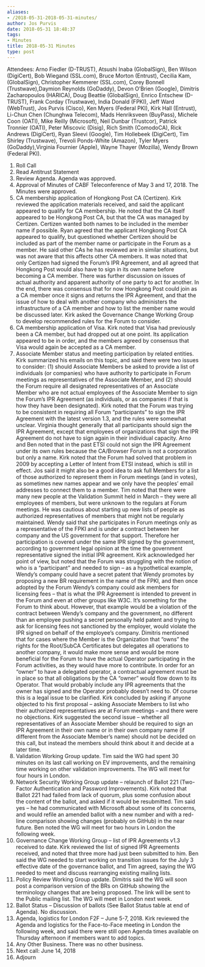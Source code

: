 ```yaml
---
aliases:
- /2018-05-31-2018-05-31-minutes/
author: Jos Purvis
date: 2018-05-31 18:48:37
tags:
- Minutes
title: 2018-05-31 Minutes
type: post
---
```


Attendees: Arno Fiedler (D-TRUST), Atsushi Inaba (GlobalSign), Ben Wilson (DigiCert), Bob Wiegand (SSL.com), Bruce Morton (Entrust), Cecilia Kam, (GlobalSign), Christopher Kemmerer (SSL.com), Corey Bonnell (Trustwave),Daymion Reynolds (GoDaddy), Devon O’Brien (Google), Dimitris Zacharopoulos (HARICA), Doug Beattie (GlobalSign), Enrico Entschew (D-TRUST), Frank Corday (Trustwave), India Donald (FPKI), Jeff Ward (WebTrust), Jos Purvis (Cisco), Ken Myers (Federal PKI), Kirk Hall (Entrust), Li-Chun Chen (Chunghwa Telecom), Mads Henriksveen (BuyPass), Michele Coon (OATI), Mike Reilly (Microsoft), Neil Dunbar (Trustcor), Patrick Tronnier (OATI), Peter Miscovic (Disig), Rich Smith (ComodoCA), Rick Andrews (DigiCert), Ryan Sleevi (Google), Tim Hollebeek (DigiCert), Tim Shirley (Trustwave), Trevoli Ponds-White (Amazon), Tyler Myers (GoDaddy),Virginia Fournier (Apple), Wayne Thayer (Mozilla), Wendy Brown (Federal PKI).

1. Roll Call
1. Read Antitrust Statement
1. Review Agenda. Agenda was approved.
1. Approval of Minutes of CABF Teleconference of May 3 and 17, 2018. The Minutes were approved.
1. CA membership application of Hongkong Post CA (Certizen). Kirk reviewed the application materials received, and said the applicant appeared to qualify for CA membership. He noted that the CA itself appeared to be Hongkong Post CA, but that the CA was managed by Certizen. Certizen wanted both names to be included in the member name if possible. Ryan agreed that the applicant Hongkong Post CA appeared to qualify, but questioned whether Certizen should be included as part of the member name or participate in the Forum as a member. He said other CAs he has reviewed are in similar situations, but was not aware that this affects other CA members. It was noted that only Certizen had signed the Forum’s IPR Agreement, and all agreed that Hongkong Post would also have to sign in its own name before becoming a CA member.
   There was further discussion on issues of actual authority and apparent authority of one party to act for another. In the end, there was consensus that for now Hongkong Post could join as a CA member once it signs and returns the IPR Agreement, and that the issue of how to deal with another company who administers the infrastructure of a CA member and how to list the member name would be discussed later. Kirk asked the Governance Change Working Group to develop recommended rules for the Forum to consider.
1. CA membership application of Visa. Kirk noted that Visa had previously been a CA member, but had dropped out at one point. Its application appeared to be in order, and the members agreed by consensus that Visa would again be accepted as a CA member.
1. Associate Member status and meeting participation by related entities. Kirk summarized his emails on this topic, and said there were two issues to consider: (1) should Associate Members be asked to provide a list of individuals (or companies) who have authority to participate in Forum meetings as representatives of the Associate Member, and (2) should the Forum require all designated representatives of an Associate Member who are not actual employees of the Associate Member to sign the Forum’s IPR Agreement (as individuals, or as companies if that is how they have been designated).
   Kirk noted that the Forum was trying to be consistent in requiring all Forum “participants” to sign the IPR Agreement with the latest version 1.3, and the rules were somewhat unclear. Virginia thought generally that all participants should sign the IPR Agreement, except that employees of organizations that sign the IPR Agreement do not have to sign again in their individual capacity.
   Arno and Ben noted that in the past ETSI could not sign the IPR Agreement under its own rules because the CA/Browser Forum is not a corporation but only a name. Kirk noted that the Forum had solved that problem in 2009 by accepting a Letter of Intent from ETSI instead, which is still in effect.
   Jos said it might also be a good idea to ask full Members for a list of those authorized to represent them in Forum meetings (and in votes), as sometimes new names appear and we only have the peoples’ email addresses to connect them to a member. Tim noted that there were many new people at the Validation Summit held in March – they were all employees of members, but were unknown to the regulars at Forum meetings. He was cautious about starting up new lists of people as authorized representatives of members that might not be regularly maintained.
   Wendy said that she participates in Forum meetings only as a representative of the FPKI and is under a contract between her company and the US government for that support. Therefore her participation is covered under the same IPR signed by the government, according to government legal opinion at the time the government representative signed the initial IPR agreement. Kirk acknowledged her point of view, but noted that the Forum was struggling with the notion of who is a “participant” and needed to sign – as a hypothetical example, Wendy’s company could have a secret patent that Wendy promotes by proposing a new BR requirement in the name of the FPKI, and then once adopted by the Forum Wendy’s company could ask members for licensing fees – that is what the IPR Agreement is intended to prevent in the Forum and even at other groups like W3C. It’s something for the Forum to think about. However, that example would be a violation of the contract between Wendy’s company and the government, no different than an employee pushing a secret personally held patent and trying to ask for licensing fees not sanctioned by the employer, would violate the IPR signed on behalf of the employee’s company.
   Dimitris mentioned that for cases where the Member is the Organization that “owns” the rights for the Root/SubCA Certificates but delegates all operations to another company, it would make more sense and would be more beneficial for the Forum to have the actual Operator participating in the Forum activities, as they would have more to contribute. In order for an “owner” to have a delegated operator, a contractual agreement must be in place so that all obligations by the CA “owner” would flow down to its Operator. That would probably include any IPR agreements that the owner has signed and the Operator probably doesn’t need to. Of course this is a legal issue to be clarified.
   Kirk concluded by asking if anyone objected to his first proposal – asking Associate Members to list who their authorized representatives are at Forum meetings – and there were no objections. Kirk suggested the second issue – whether all representatives of an Associate Member should be required to sign an IPR Agreement in their own name or in their own company name (if different from the Associate Member’s name) should not be decided on this call, but instead the members should think about it and decide at a later time.
1. Validation Working Group update. Tim said the WG had spent 30 minutes on its last call working on EV improvements, and the remaining time working on other validation improvements. The WG will meet for four hours in London.
1. Network Security Working Group update – relaunch of Ballot 221 (Two-Factor Authentication and Password Improvements). Kirk noted that Ballot 221 had failed from lack of quorum, plus some confusion about the content of the ballot, and asked if it would be resubmitted. Tim said yes – he had communicated with Microsoft about some of its concerns, and would refile an amended ballot with a new number and with a red-line comparison showing changes (probably on GitHub) in the near future. Ben noted the WG will meet for two hours in London the following week.
1. Governance Change Working Group – list of IPR Agreements v1.3 received to date. Kirk reviewed the list of signed IPR Agreements received, and noted that three more had just been submitted to him. Ben said the WG needed to start working on transition issues for the July 3 effective date of the governance ballot, and Tim agreed, saying the WG needed to meet and discuss rearranging existing mailing lists.
1. Policy Review Working Group update. Dimitris said the WG will soon post a comparison version of the BRs on GitHub showing the terminology changes that are being proposed. The link will be sent to the Public mailing list. The WG will meet in London next week.
1. Ballot Status – Discussion of ballots (See Ballot Status table at end of Agenda). No discussion.
1. Agenda, logistics for London F2F – June 5-7, 2018. Kirk reviewed the Agenda and logistics for the Face-to-Face meeting in London the following week, and said there were still open Agenda times available on Thursday afternoon if members want to add topics.
1. Any Other Business. There was no other business.
1. Next call: June 14, 2018
1. Adjourn